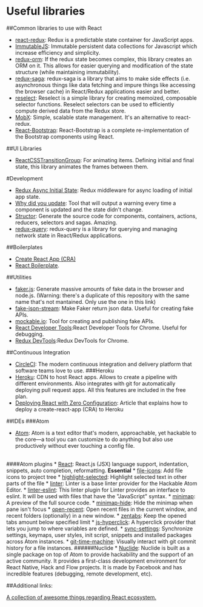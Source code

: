 # Useful libraries

##Common libraries to use with React

* <a href='https://github.com/reactjs/react-redux'>react-redux</a>: Redux is a predictable state container for JavaScript apps.
* <a href='https://github.com/facebook/immutable-js/'>ImmutableJS</a>: Immutable persistent data collections for Javascript which increase efficiency and simplicity.
* <a href='https://github.com/tommikaikkonen/redux-orm'>redux-orm</a>: If the redux state becomes complex, this library creates an ORM on it. This allows for easier querying and modification of the state structure (while maintaining immutability).
* <a href='https://github.com/redux-saga/redux-saga'>redux-saga</a>: redux-saga is a library that aims to make side effects (i.e. asynchronous things like data fetching and impure things like accessing the browser cache) in React/Redux applications easier and better.
* <a href='https://github.com/reactjs/reselect'>reselect</a>: Reselect is a simple library for creating memoized, composable selector functions. Reselect selectors can be used to efficiently compute derived data from the Redux store.
* <a href='https://github.com/mobxjs/mobx'>MobX</a>: Simple, scalable state management. It's an alternative to react-redux.
* <a href='https://react-bootstrap.github.io/'>React-Bootstrap</a>: React-Bootstrap is a complete re-implementation of the Bootstrap components using React.

##UI Libraries
* <a href='https://facebook.github.io/react/docs/animation.html'>ReactCSSTransitionGroup</a>: For animating items. Defining initial and final state, this library animates the frames between them.

#Development
* <a href='https://github.com/KELiON/redux-async-initial-state'>Redux Async Initial State</a>: Redux middleware for async loading of initial app state.
* <a href='https://github.com/garbles/why-did-you-update'>Why did you update</a>: Tool that will output a warning every time a component is updated and the state didn't change.
* <a href='https://github.com/ipselon/structor'>Structor</a>: Generate the source code for components, containers, actions, reducers, selectors and sagas. Amazing.
* <a href='https://github.com/amplitude/redux-query'>redux-query</a>: redux-query is a library for querying and managing network state in React/Redux applications.

##Boilerplates
* <a href='https://facebook.github.io/react/blog/2016/07/22/create-apps-with-no-configuration.html'>Create React App (CRA)</a>
* <a href='https://github.com/react-boilerplate/react-boilerplate'>React Boilerplate</a>.

##Utilities
* <a href='https://github.com/marak/Faker.js/'>faker.js</a>: Generate massive amounts of fake data in the browser and node.js. (Warning: there's a duplicate of this repository with the same name that's not mantained. Only use the one in this link)
* <a href='https://github.com/emkay/fake-json-stream'>fake-json-stream</a>: Make Faker return json data. Useful for creating fake APIs.
* <a href='https://www.mockable.io/'>mockable.io</a>: Tool for creating and publishing fake APIs.
* <a href='https://chrome.google.com/webstore/detail/react-developer-tools/fmkadmapgofadopljbjfkapdkoienihi/related?hl=en'>React Developer Tools</a>:React Developer Tools for Chrome. Useful for debugging.
* <a href='https://chrome.google.com/webstore/detail/redux-devtools/lmhkpmbekcpmknklioeibfkpmmfibljd?hl=en'>Redux DevTools</a>:Redux DevTools for Chrome.

##Continuous Integration
* <a href='https://circleci.com/'>CircleCI</a>: The modern continuous integration and delivery platform that software teams love to use.
###Heroku
* <a href='https://www.heroku.com/'>Heroku</a>: CDN to host React apps. Allows to create a pipeline with different environments. Also integrates with git for automatically deploying pull request apps. All this features are included in the free plan.
* <a href='https://blog.heroku.com/deploying-react-with-zero-configuration'>Deploying React with Zero Configuration</a>: Article that explains how to deploy a create-react-app (CRA) to Heroku

##IDEs
###Atom
* <a href='https://atom.io/'>Atom</a>: Atom is a text editor that's modern, approachable, yet hackable to the core—a tool you can customize to do anything but also use productively without ever touching a config file.
<br />
####Atom plugins
* <a href='https://atom.io/packages/react'>React</a>: React.js (JSX) language support, indentation, snippets, auto completion, reformatting. <b>Essential</b>
* <a href='https://atom.io/packages/file-icons'>file-icons</a>: Add file icons to project tree
* <a href='https://atom.io/packages/highlight-selected'>highlight-selected</a>: Highlight selected text in other parts of the file
* <a href='https://atom.io/packages/linter'>linter</a>: Linter is a base linter provider for the Hackable Atom Editor.
* <a href='https://atom.io/packages/linter-eslint'>linter-eslint</a>: This linter plugin for Linter provides an interface to eslint. It will be used with files that have the "JavaScript" syntax.
* <a href='https://atom.io/packages/minimap'>minimap</a>: A preview of the full source code.
* <a href='https://atom.io/packages/minimap-hide'>minimap-hide</a>: Hide the minimap when pane isn't focus
* <a href='https://atom.io/packages/open-recent'>open-recent</a>: Open recent files in the current window, and recent folders (optionally) in a new window.
* <a href='https://atom.io/packages/zentabs'>zentabs</a>: Keep the opened tabs amount below specified limit
* <a href='https://atom.io/packages/js-hyperclick'>js-hyperclick</a>: A hyperclick provider that lets you jump to where variables are defined.
* <a href='https://atom.io/packages/sync-settings'>sync-settings</a>: Synchronize settings, keymaps, user styles, init script, snippets and installed packages across Atom instances.
* <a href='https://atom.io/packages/git-time-machine'>git-time-machine</a>: Visually interact with git commit history for a file instances.
######Nuclide
* <a href='https://nuclide.io/'>Nuclide</a>: Nuclide is built as a single package on top of Atom to provide hackability and the support of an active community. It provides a first-class development environment for React Native, Hack and Flow projects. It is made by Facebook and has incredible features (debugging, remote development, etc).

##Additional links:

<a href='https://github.com/enaqx/awesome-react'>A collection of awesome things regarding React ecosystem.</a></p>
<br />
